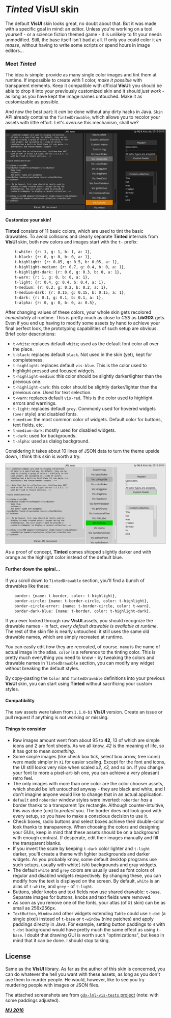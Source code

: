 # *Tinted* VisUI skin

The default **VisUI** skin looks great, no doubt about that. But it was made with a specific goal in mind: an editor. Unless you're working on a tool yourself - or a science fiction themed game - it is unlikely to fit your needs unmodified. Still, the base itself isn't bad at all. If only you could color it *en masse*, without having to write some scripts or spend hours in image editors...

### Meet *Tinted*

The idea is simple: provide as many single color images and tint them at runtime. If impossible to create with 1 color, *make it possible* with transparent elements. Keep it compatible with official **VisUI**: you should be able to drop it into your previously customized skin and it should *just work* - as long as you have kept the image names untouched. Make it as customizable as possible.

And now the best part: it *can* be done without any dirty hacks in Java. `Skin` API already contains the `TintedDrawable`, which allows you to recolor your assets with little effort. Let's *over*use this mechanism, shall we?

![Tinted](tinted-dark.png)

#### Customize your skin!

**Tinted** consists of 11 basic colors, which are used to tint the basic drawables. To avoid collisions and clearly separate **Tinted** internals from **VisUI** skin, both new colors and images start with the `t-` prefix:
```
	t-white: {r: 1, g: 1, b: 1, a: 1},
	t-black: {r: 0, g: 0, b: 0, a: 1},
	t-highlight: {r: 0.85, g: 0.5, b: 0.05, a: 1},
	t-highlight-medium: {r: 0.7, g: 0.4, b: 0, a: 1},
	t-highlight-dark: {r: 0.6, g: 0.3, b: 0, a: 1},
	t-warn: {r: 1, g: 0, b: 0, a: 1},
	t-light: {r: 0.4, g: 0.4, b: 0.4, a: 1},
	t-medium: {r: 0.2, g: 0.2, b: 0.2, a: 1},
	t-medium-dark: {r: 0.15, g: 0.15, b: 0.15, a: 1},
	t-dark: {r: 0.1, g: 0.1, b: 0.1, a: 1},
	t-alpha: {r: 0, g: 0, b: 0, a: 0.5},
```

After changing values of these colors, your whole skin gets recolored *immediately* at runtime. This is pretty much as close to *CSS* as **LibGDX** gets. Even if you end up having to modify some assets by hand to achieve your final perfect look, the prototyping capabilities of such setup are obvious. Brief color descriptions:

- `t-white`: replaces default `white`; used as the default font color all over the place.
- `t-black`: replaces default `black`. Not used in the skin (yet), kept for completeness.
- `t-highlight`: replaces default `vis-blue`. This is the color used to highlight pressed and focused widgets.
- `t-highlight-medium`: this color should be slightly darker/lighter than the previous one.
- `t-highlight-dark`: this color should be slightly darker/lighter than the previous one. Used for text selection.
- `t-warn`: replaces default `vis-red`. This is the color used to highlight errors and warnings.
- `t-light`: replaces default `grey`. Commonly used for hovered widgets (`over` style) and disabled fonts.
- `t-medium`: the most common color of widgets. Default color for buttons, text fields, etc.
- `t-medium-dark`: mostly used for disabled widgets.
- `t-dark`: used for backgrounds.
- `t-alpha`: used as dialog background.

Considering it takes about 10 lines of JSON data to turn the theme upside down, I think this skin is worth a try.

![Tinted](tinted-white.png)

As a proof of concept, **Tinted** comes shipped slightly darker and with orange as the highlight color instead of the default blue.

#### Further down the spiral...

If you scroll down to `TintedDrawable` section, you'll find a bunch of drawables like these:
```
	border: {name: t-border, color: t-highlight},
	border-circle: {name: t-border-circle, color: t-highlight},
	border-circle-error: {name: t-border-circle, color: t-warn},
	border-dark-blue: {name: t-border, color: t-highlight-dark},
```

If you ever looked through raw **VisUI** assets, you should recognize the drawable names - in fact, *every default drawable is available at runtime*. The rest of the skin file is nearly untouched: it still uses the same old drawable names, which are simply recreated at runtime.

You can easily edit *how* they are recreated, of course. `name` is the name of actual image in the atlas. `color` is a reference to the tinting color. This is pretty much everything you need to know - by tweaking the colors and drawable names in `TintedDrawable` section, you can modify any widget without breaking the default styles.

By copy-pasting the `Color` and `TintedDrawable` definitions into your previous **VisUI** skin, you can start using **Tinted** without sacrificing your custom styles.

#### Compatibility

The raw assets were taken from `1.1.0-b1` **VisUI** version. Create an issue or pull request if anything is not working or missing.

#### Things to consider

- Raw images amount went from about 95 to **42**, 13 of which are simple icons and 2 are font sheets. As we all know, *42* is the meaning of life, so it has got to mean *something*.
- Some simple images (like check box tick, select box arrow, tree icons) were made simpler in `X1` for easier scaling. Except for the font and icons, the UI still looks very nice when scaled *x2, x3,* and so on. If you change your font to more a pixel-art-ish one, you can achieve a very pleasant retro feel.
- The only images with more than one color are the color chooser assets, which should be left untouched anyway - they are black and white, and I don't imagine anyone would like to change that in an actual application.
- `default` and `noborder` window styles were inverted: `noborder` *has* a border thanks to a transparent 1px rectangle. Although counter-intuitive, this was done (um) to *protect* you. The border does not look good with every setup, so you have to make a conscious decision to use it.
- Check boxes, radio buttons and select boxes achieve their double-color look thanks to transparency. When choosing the colors and designing your GUIs, keep in mind that these assets should be on a background with enough contrast. If desperate, edit their images manually and fill the transparent blanks.
- If you invert the scale by keeping `t-dark` color lighter and `t-light` darker, you'll create a theme with lighter backgrounds and darker widgets. As you probably know, some default desktop programs use such setups, usually with white(-ish) backgrounds and gray widgets.
- The default `white` and `grey` colors are usually used as font colors of regular and disabled widgets respectively. By changing these, you can modify how the text is displayed on the screen. By default, `white` is an alias of `t-white`, and `grey` - of `t-light`.
- Buttons, slider knobs and text fields now use shared drawable: `t-base`. Separate images for buttons, knobs and text fields were removed.
- As soon as you remove one of the fonts, your atlas (of `X1` skin) can be as small as 256x256px.
- `TextButton`, `Window` and other widgets extending `Table` could use `t-dot` (a single pixel) instead of `t-base` or `t-window` (nine patches) and apply paddings directly in Java. For example, setting button paddings to `4` with `t-dot` background would have pretty much the same effect as using `t-base`. I doubt that drawing GUI is worth such "optimizations", but keep in mind that it can be done. I should stop talking.

## License

Same as the **VisUI** library. As far as the author of this skin is concerned, you can do whatever the hell you want with these assets, as long as you don't use them to murder people. He would, however, like to see you try murdering people with images or JSON files.

The attached screenshots are from [`gdx-lml-vis-tests` project](https://github.com/czyzby/gdx-lml/tree/master/examples/gdx-lml-vis-tests) (note: with some paddings adjusted).

***[MJ 2016](https://github.com/czyzby/gdx-lml)***
